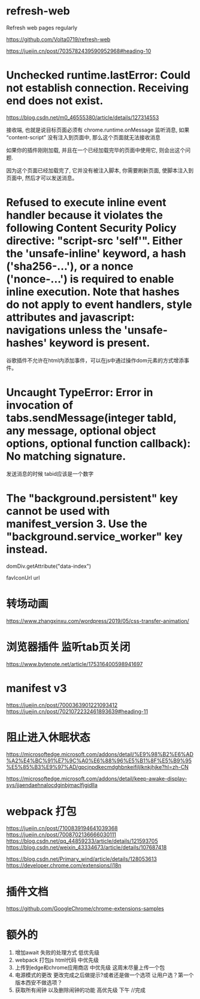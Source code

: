 <!--
 * @Author: fanjf
 * @Date: 2023-07-20 10:43:02
 * @LastEditTime: 2023-07-28 15:09:43
 * @LastEditors: fanjf
 * @FilePath: \refresh-web\README.md
 * @Description: 🎉🎉🎉
-->
# refresh-web
Refresh web pages regularly

https://github.com/Volta0719/refresh-web

<meta http-equiv="refresh" content="5">

https://juejin.cn/post/7035782439590952968#heading-10

# Unchecked runtime.lastError: Could not establish connection. Receiving end does not exist.
https://blog.csdn.net/m0_46555380/article/details/127314553

接收端, 也就是说目标页面必须有 chrome.runtime.onMessage 监听消息, 如果 “content-script” 没有注入到页面中, 那么这个页面就无法接收消息

如果你的插件刚刚加载, 并且在一个已经加载完毕的页面中使用它, 则会出这个问题.

因为这个页面已经加载完了, 它并没有被注入脚本, 你需要刷新页面, 使脚本注入到页面中, 然后才可以发送消息。

# Refused to execute inline event handler because it violates the following Content Security Policy directive: "script-src 'self'". Either the 'unsafe-inline' keyword, a hash ('sha256-...'), or a nonce ('nonce-...') is required to enable inline execution. Note that hashes do not apply to event handlers, style attributes and javascript: navigations unless the 'unsafe-hashes' keyword is present.
谷歌插件不允许在html内添加事件，可以在js中通过操作dom元素的方式增添事件。

# Uncaught TypeError: Error in invocation of tabs.sendMessage(integer tabId, any message, optional object options, optional function callback): No matching signature.
发送消息的时候 tabid应该是一个数字


# The "background.persistent" key cannot be used with manifest_version 3. Use the "background.service_worker" key instead.

domDiv.getAttribute("data-index")

favIconUrl
url

# 转场动画

https://www.zhangxinxu.com/wordpress/2019/05/css-transfer-animation/

# 浏览器插件 监听tab页关闭

https://www.bytenote.net/article/175316400598941697

# manifest v3
https://juejin.cn/post/7000363901221093412
https://juejin.cn/post/7021072232461893639#heading-11

# 阻止进入休眠状态
https://microsoftedge.microsoft.com/addons/detail/%E9%98%B2%E6%AD%A2%E4%BC%91%E7%9C%A0%E6%88%96%E5%B1%8F%E5%B9%95%E5%85%B3%E9%97%AD/gpcjnpdkecmdghbnkeifiljlknkjhjke?hl=zh-CN

https://microsoftedge.microsoft.com/addons/detail/keep-awake-display-sys/jjaendaehnalocdginbjmaclfjgidlla

# webpack 打包
https://juejin.cn/post/7100839194641039368
https://juejin.cn/post/7008702136666030111
https://blog.csdn.net/qq_44859233/article/details/121593705
https://blog.csdn.net/weixin_43334673/article/details/107687418

https://blog.csdn.net/Primary_wind/article/details/128053613
https://developer.chrome.com/extensions/i18n

# 插件文档

https://github.com/GoogleChrome/chrome-extensions-samples



# 额外的

1. 增加await 失败的处理方式 低优先级
2. webpack 打包js html代码 中优先级
3. 上传到edge和chrome应用商店 中优先级  这周末尽量上传一个包
4. 电源模式的更改 更改完成之后做提示?或者还是做一个选项 让用户选？第一个版本西安不做选项？
5. 获取所有闹钟 以及删除闹钟的功能  高优先级 下午  //完成
